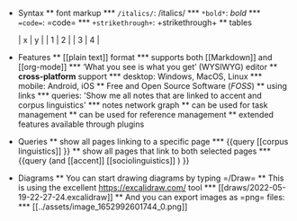 * Syntax
    ** font markup
        *** `/italics/`: /italics/
        *** `*bold*`: *bold*
        *** `=code=`: =code=
        *** `+strikethrough+`: +strikethrough+
    ** tables

    | x | y |
    | 1 | 2 |
    | 3 | 4 |
* Features
    ** [[plain text]] format
        *** supports both [[Markdown]] and [[org-mode]]
        *** ‘What you see is what you get’ (WYSIWYG) editor
    ** **cross-platform** support
        *** desktop: Windows, MacOS, Linux
        *** mobile: Android, iOS
    ** Free and Open Source Software (*FOSS*)
    ** using links
        *** queries: 'Show me all notes that are linked to accent and corpus linguistics'
        *** notes network graph
    ** can be used for task management
    ** can be used for reference management
    ** extended features available through plugins
* Queries
    ** show all pages linking to a specific page
        *** {{query [[corpus linguistics]] }}
    ** show all pages that link to both selected pages
        *** {{query (and [[accent]] [[sociolinguistics]] ) }}
* Diagrams
    ** You can start drawing diagrams by typing =/Draw=
    ** This is using the excellent https://excalidraw.com/ tool
        *** [[draws/2022-05-19-22-27-24.excalidraw]]
    ** And you can export images as =png= files:
        *** [[../assets/image_1652992601744_0.png]]
